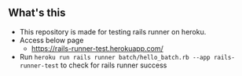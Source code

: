## What's this

- This repository is made for testing rails runner on heroku.
- Access below page
  - https://rails-runner-test.herokuapp.com/
- Run `heroku run rails runner batch/hello_batch.rb --app rails-runner-test` to check for rails runner success

